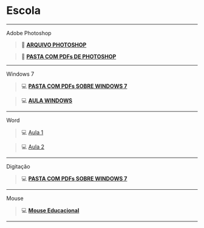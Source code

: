 # Escola
_______________________________________________________________________________________________________________

Adobe Photoshop

> :green_book: [**ARQUIVO PHOTOSHOP**](https://github.com/MarcosVitor2005/CENTRO_DE_ESTUDO/raw/main/docs/arquivos/PS32Bits.7z)

> :floppy_disk: [**PASTA COM PDFs DE PHOTOSHOP**](https://mega.nz/folder/QLQA2RQC#WQPWRjhfOOh4gLaKwbTEQQ)
>

_______________________________________________________________________________________________________________

Windows 7

> :computer: [**PASTA COM PDFs SOBRE WINDOWS 7**](/paginas/windows.md)

> :computer: [**AULA WINDOWS**](https://github.com/MarcosVitor2005/CENTRO_DE_ESTUDO/raw/main/docs/arquivos/Word%20I.ppt)

_______________________________________________________________________________________________________________

Word

> :computer: [Aula 1](https://github.com/MarcosVitor2005/CENTRO_DE_ESTUDO/raw/main/docs/arquivos/Word%20I.ppt)

> :computer: [Aula 2](https://github.com/MarcosVitor2005/CENTRO_DE_ESTUDO/raw/main/docs/arquivos/Word%20II.ppt)

_______________________________________________________________________________________________________________

Digitação

> :computer: [**PASTA COM PDFs SOBRE WINDOWS 7**](/paginas/windows.md)

_______________________________________________________________________________________________________________
Mouse

> :computer: [**Mouse Educacional**](https://github.com/MarcosVitor2005/CENTRO_DE_ESTUDO/raw/main/docs/arquivos/mouse_educacional_15.exe)

_______________________________________________________________________________________________________________


